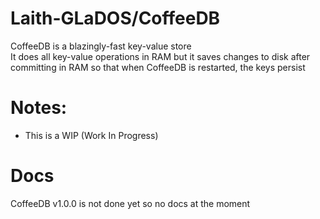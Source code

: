 # Laith-GLaDOS/CoffeeDB
CoffeeDB is a blazingly-fast key-value store  
It does all key-value operations in RAM but it saves changes to disk after committing in RAM so that when CoffeeDB is restarted, the keys persist

# Notes:
 - This is a WIP (Work In Progress)

# Docs
CoffeeDB v1.0.0 is not done yet so no docs at the moment